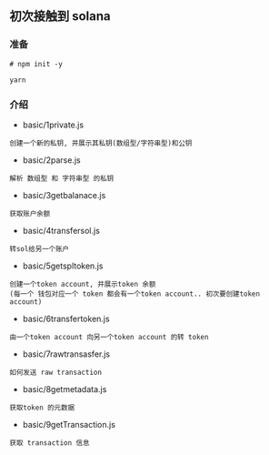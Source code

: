 初次接触到 solana
---

### 准备

```
# npm init -y

yarn
```

### 介绍
* basic/1private.js

```
创建一个新的私钥, 并展示其私钥(数组型/字符串型)和公钥
```

* basic/2parse.js

```
解析 数组型 和 字符串型 的私钥
```  

* basic/3getbalanace.js

```
获取账户余额
```

* basic/4transfersol.js

```
转sol给另一个账户
```

* basic/5getspltoken.js

```
创建一个token account, 并展示token 余额
(每一个 钱包对应一个 token 都会有一个token account.. 初次要创建token account)
```

* basic/6transfertoken.js

```
由一个token account 向另一个token account 的转 token 
```

* basic/7rawtransasfer.js

```
如何发送 raw transaction
```

* basic/8getmetadata.js

```
获取token 的元数据
```

* basic/9getTransaction.js

```
获取 transaction 信息
```


